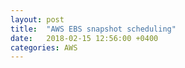```yaml
---
layout: post
title:  "AWS EBS snapshot scheduling"
date:   2018-02-15 12:56:00 +0400
categories: AWS
---
```




